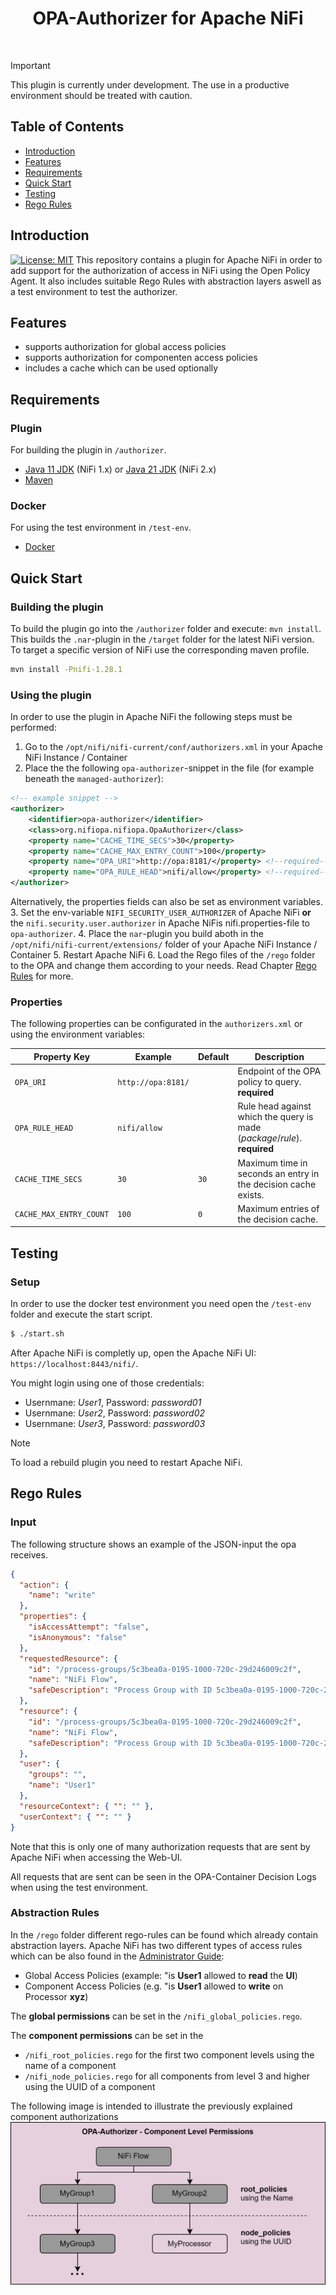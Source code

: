 <h1 align="center"> OPA-Authorizer for Apache NiFi</h1> <br>

> [!IMPORTANT]  
> This plugin is currently under development. The use in a productive environment should be treated with caution.

## Table of Contents

- [Introduction](#introduction)
- [Features](#features)
- [Requirements](#requirements)
- [Quick Start](#quick-start)
- [Testing](#testing)
- [Rego Rules](#rego-rules)


## Introduction

[![License: MIT](https://img.shields.io/badge/License-MIT-yellow.svg)](https://opensource.org/licenses/MIT)
This repository contains a plugin for Apache NiFi in order to add support for the authorization of access in NiFi using the Open Policy Agent. It also includes suitable Rego Rules with abstraction layers aswell as a test environment to test the authorizer.

## Features
* supports authorization for global access policies 
* supports authorization for componenten access policies
* includes a cache which can be used optionally


## Requirements

### Plugin
For building the plugin in ``/authorizer``.

* [Java 11 JDK](https://www.oracle.com/java/technologies/javase/jdk11-archive-downloads.html) (NiFi 1.x) or [Java 21 JDK](https://www.oracle.com/java/technologies/javase/jdk21-archive-downloads.html) (NiFi 2.x)
* [Maven](https://maven.apache.org/download.cgi)


### Docker
For using the test environment in ``/test-env``.

* [Docker](https://www.docker.com/get-docker)


## Quick Start

### Building the plugin
To build the plugin go into the ``/authorizer`` folder and execute:
````mvn install````.
This builds the ``.nar``-plugin in the ``/target`` folder for the latest NiFi version. To target a specific version of NiFi use the corresponding maven profile.
````bash
mvn install -Pnifi-1.28.1
````

### Using the plugin

In order to use the plugin in Apache NiFi the following steps must be performed:
1. Go to the ``/opt/nifi/nifi-current/conf/authorizers.xml`` in your Apache NiFi Instance / Container
2. Place the the following ``opa-authorizer``-snippet in the file (for example beneath the ``managed-authorizer``):
````xml
<!-- example snippet -->
<authorizer>
    <identifier>opa-authorizer</identifier>
    <class>org.nifiopa.nifiopa.OpaAuthorizer</class>
    <property name="CACHE_TIME_SECS">30</property>
    <property name="CACHE_MAX_ENTRY_COUNT">100</property>
    <property name="OPA_URI">http://opa:8181/</property> <!--required-->
    <property name="OPA_RULE_HEAD">nifi/allow</property> <!--required-->
</authorizer>
````
Alternatively, the properties fields can also be set as environment variables.
3. Set the env-variable ``NIFI_SECURITY_USER_AUTHORIZER`` of Apache NiFi **or** the ``nifi.security.user.authorizer`` in Apache NiFis nifi.properties-file to ``opa-authorizer``.
4. Place the ``nar``-plugin you build aboth in the ``/opt/nifi/nifi-current/extensions/`` folder of your Apache NiFi Instance / Container
5. Restart Apache NiFi
6. Load the Rego files of the ``/rego`` folder to the OPA and change them according to your needs. Read Chapter [Rego Rules](#rego-rules) for more.

### Properties
The following properties can be configurated in the ``authorizers.xml`` or using the environment variables:

| Property Key | Example | Default | Description |
| --- | --- | --- | --- |
| `OPA_URI` | `http://opa:8181/` |  | Endpoint of the OPA policy to query. **required** |
| `OPA_RULE_HEAD` | `nifi/allow` |  | Rule head against which the query is made (*package*/*rule*). **required** |
| `CACHE_TIME_SECS` | `30` | `30` | Maximum time in seconds an entry in the decision cache exists. |
| `CACHE_MAX_ENTRY_COUNT` | `100` | `0` | Maximum entries of the decision cache. |

## Testing

### Setup
In order to use the docker test environment you need open the ``/test-env`` folder and execute the start script.
```bash
$ ./start.sh
```

After Apache NiFi is completly up, open the Apache NiFi UI: ``https://localhost:8443/nifi/``.

You might login using one of those credentials:
- Usernmane: *User1*, Password: *password01*
- Usernmane: *User2*, Password: *password02*
- Usernmane: *User3*, Password: *password03*

> [!NOTE]  
> To load a rebuild plugin you need to restart Apache NiFi.


## Rego Rules

### Input
The following structure shows an example of the JSON-input the opa receives.
````json
{
  "action": { 
    "name": "write" 
  },
  "properties": { 
    "isAccessAttempt": "false", 
    "isAnonymous": "false" 
  },
  "requestedResource": {
    "id": "/process-groups/5c3bea0a-0195-1000-720c-29d246009c2f",
    "name": "NiFi Flow",
    "safeDescription": "Process Group with ID 5c3bea0a-0195-1000-720c-29d246009c2f"
  },
  "resource": {
    "id": "/process-groups/5c3bea0a-0195-1000-720c-29d246009c2f",
    "name": "NiFi Flow",
    "safeDescription": "Process Group with ID 5c3bea0a-0195-1000-720c-29d246009c2f"
  },
  "user": { 
    "groups": "", 
    "name": "User1" 
  },
  "resourceContext": { "": "" },
  "userContext": { "": "" }
}
````
Note that this is only one of many authorization requests that are sent by Apache NiFi when accessing the Web-UI.

All requests that are sent can be seen in the OPA-Container Decision Logs when using the test environment.

### Abstraction Rules
In the ``/rego`` folder different rego-rules can be found which already contain abstraction layers. Apache NiFi has two different types of access rules which can be also found in the [Administrator Guide](https://nifi.apache.org/docs/nifi-docs/html/administration-guide.html#access-policies):
- Global Access Policies (example: "is **User1** allowed to **read** the **UI**)
- Component Access Policies (e.g. "is **User1** allowed to **write** on Processor **xyz**)

The **global permissions** can be set in the ``/nifi_global_policies.rego``.

The **component permissions** can be set in the
- ``/nifi_root_policies.rego`` for the first two component levels using the name of a component
- ``/nifi_node_policies.rego`` for all components from level 3 and higher using the UUID of a component

The following image is intended to illustrate the previously explained component authorizations
![alt](/docs/readme/component-logic.svg)
